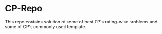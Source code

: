 # CP-Repo
This repo contains solution of some of best CP's rating-wise problems and some of CP's commonly used template.
